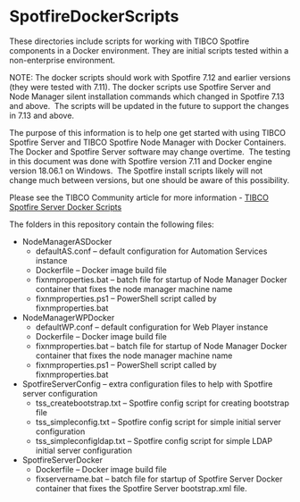 # SpotfireDockerScripts
These directories include scripts for working with TIBCO Spotfire components in a Docker environment.  They are initial scripts tested within a non-enterprise environment.  

NOTE: The docker scripts should work with Spotfire 7.12 and earlier versions (they were tested with 7.11). The docker scripts use Spotfire Server and Node Manager silent installation commands which changed in Spotfire 7.13 and above.  The scripts will be updated in the future to support the changes in 7.13 and above.

The purpose of this information is to help one get started with using TIBCO Spotfire Server and TIBCO Spotfire Node Manager with Docker Containers.  The Docker and Spotfire Server software may change overtime.  The testing in this document was done with Spotfire version 7.11 and Docker engine version 18.06.1 on Windows.  The Spotfire install scripts likely will not change much between versions, but one should be aware of this possibility.

Please see the TIBCO Community article for more information - [TIBCO Spotfire Server Docker Scripts](https://community.tibco.com/wiki/tibco-spotfirer-server-docker-scripts)

The folders in this repository contain the following files:

* NodeManagerASDocker
  * defaultAS.conf – default configuration for Automation Services instance
  * Dockerfile – Docker image build file
  * fixnmproperties.bat – batch file for startup of Node Manager Docker container that fixes the node manager machine name
  * fixnmproperties.ps1 – PowerShell script called by fixnmproperties.bat
* NodeManagerWPDocker
  * defaultWP.conf – default configuration for Web Player instance
  * Dockerfile – Docker image build file
  * fixnmproperties.bat – batch file for startup of Node Manager Docker container that fixes the node manager machine name
  * fixnmproperties.ps1 – PowerShell script called by fixnmproperties.bat
* SpotfireServerConfig – extra configuration files to help with Spotfire server configuration
  * tss_createbootstrap.txt – Spotfire config script for creating bootstrap file
  * tss_simpleconfig.txt – Spotfire config script for simple initial server configuration
  * tss_simpleconfigldap.txt – Spotfire config script for simple LDAP initial server configuration
* SpotfireServerDocker
  * Dockerfile – Docker image build file
  * fixservername.bat – batch file for startup of Spotfire Server Docker container that fixes the Spotfire Server bootstrap.xml file.

